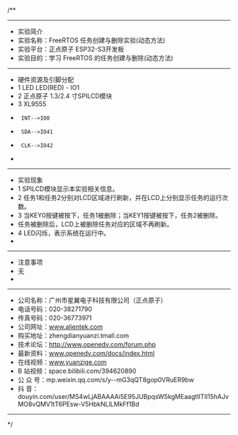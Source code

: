 /**
 ***************************************************************************************************
 * 实验简介
 * 实验名称：FreeRTOS 任务创建与删除实验(动态方法)
 * 实验平台：正点原子 ESP32-S3开发板
 * 实验目的：学习 FreeRTOS 的任务创建与删除(动态方法)

 ***************************************************************************************************
 * 硬件资源及引脚分配
 * 1 LED
     LED(RED) - IO1
 * 2 正点原子 1.3/2.4 寸SPILCD模块
 * 3 XL9555
 *      INT-->IO0
 *      SDA-->IO41
 *      CLK-->IO42
 * 
 ***************************************************************************************************
 * 实验现象
 * 1 SPILCD模块显示本实验相关信息。
 * 2 任务1和任务2分别对LCD区域进行刷新，并在LCD上分别显示任务的运行次数。
 * 3 当KEY0按键被按下，任务1被删除；当KEY1按键被按下，任务2被删除。
 *   任务被删除后，LCD上被删除任务对应的区域不再刷新。
 * 4 LED闪烁，表示系统在运行中。
 * 
 ***************************************************************************************************
 * 注意事项
 * 无
 *
 ***********************************************************************************************************
 * 公司名称：广州市星翼电子科技有限公司（正点原子）
 * 电话号码：020-38271790
 * 传真号码：020-36773971
 * 公司网址：www.alientek.com
 * 购买地址：zhengdianyuanzi.tmall.com
 * 技术论坛：http://www.openedv.com/forum.php
 * 最新资料：www.openedv.com/docs/index.html
 * 在线视频：www.yuanzige.com
 * B 站视频：space.bilibili.com/394620890
 * 公 众 号：mp.weixin.qq.com/s/y--mG3qQT8gop0VRuER9bw
 * 抖    音：douyin.com/user/MS4wLjABAAAAi5E95JUBpqsW5kgMEaagtIITIl15hAJvMO8vQMV1tT6PEsw-V5HbkNLlLMkFf1Bd
 ***********************************************************************************************************
 */